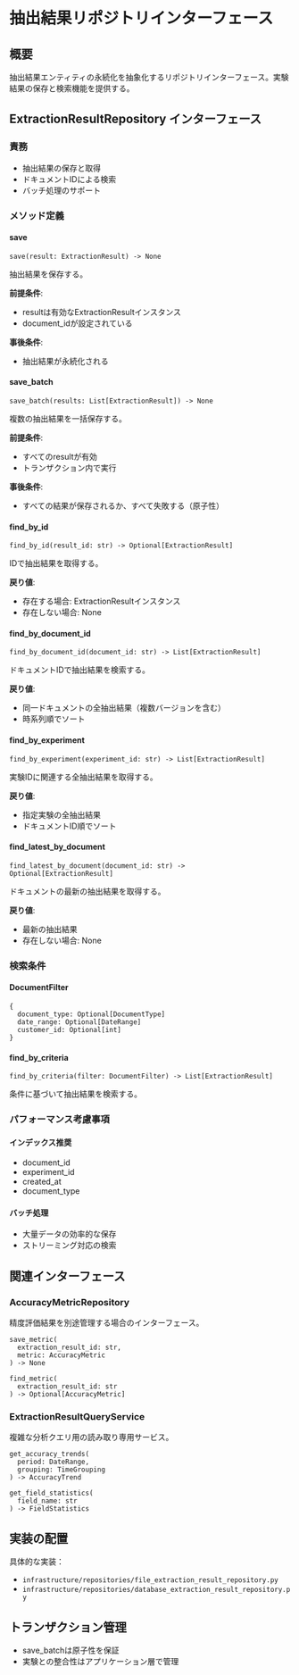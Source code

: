 # 抽出結果リポジトリインターフェース

## 概要
抽出結果エンティティの永続化を抽象化するリポジトリインターフェース。実験結果の保存と検索機能を提供する。

## ExtractionResultRepository インターフェース

### 責務
- 抽出結果の保存と取得
- ドキュメントIDによる検索
- バッチ処理のサポート

### メソッド定義

#### save
```
save(result: ExtractionResult) -> None
```
抽出結果を保存する。

**前提条件**:
- resultは有効なExtractionResultインスタンス
- document_idが設定されている

**事後条件**:
- 抽出結果が永続化される

#### save_batch
```
save_batch(results: List[ExtractionResult]) -> None
```
複数の抽出結果を一括保存する。

**前提条件**:
- すべてのresultが有効
- トランザクション内で実行

**事後条件**:
- すべての結果が保存されるか、すべて失敗する（原子性）

#### find_by_id
```
find_by_id(result_id: str) -> Optional[ExtractionResult]
```
IDで抽出結果を取得する。

**戻り値**:
- 存在する場合: ExtractionResultインスタンス
- 存在しない場合: None

#### find_by_document_id
```
find_by_document_id(document_id: str) -> List[ExtractionResult]
```
ドキュメントIDで抽出結果を検索する。

**戻り値**:
- 同一ドキュメントの全抽出結果（複数バージョンを含む）
- 時系列順でソート

#### find_by_experiment
```
find_by_experiment(experiment_id: str) -> List[ExtractionResult]
```
実験IDに関連する全抽出結果を取得する。

**戻り値**:
- 指定実験の全抽出結果
- ドキュメントID順でソート

#### find_latest_by_document
```
find_latest_by_document(document_id: str) -> Optional[ExtractionResult]
```
ドキュメントの最新の抽出結果を取得する。

**戻り値**:
- 最新の抽出結果
- 存在しない場合: None

### 検索条件

#### DocumentFilter
```
{
  document_type: Optional[DocumentType]
  date_range: Optional[DateRange]
  customer_id: Optional[int]
}
```

#### find_by_criteria
```
find_by_criteria(filter: DocumentFilter) -> List[ExtractionResult]
```
条件に基づいて抽出結果を検索する。

### パフォーマンス考慮事項

#### インデックス推奨
- document_id
- experiment_id
- created_at
- document_type

#### バッチ処理
- 大量データの効率的な保存
- ストリーミング対応の検索

## 関連インターフェース

### AccuracyMetricRepository
精度評価結果を別途管理する場合のインターフェース。

```
save_metric(
  extraction_result_id: str,
  metric: AccuracyMetric
) -> None

find_metric(
  extraction_result_id: str
) -> Optional[AccuracyMetric]
```

### ExtractionResultQueryService
複雑な分析クエリ用の読み取り専用サービス。

```
get_accuracy_trends(
  period: DateRange,
  grouping: TimeGrouping
) -> AccuracyTrend

get_field_statistics(
  field_name: str
) -> FieldStatistics
```

## 実装の配置
具体的な実装：
- `infrastructure/repositories/file_extraction_result_repository.py`
- `infrastructure/repositories/database_extraction_result_repository.py`

## トランザクション管理
- save_batchは原子性を保証
- 実験との整合性はアプリケーション層で管理